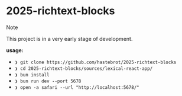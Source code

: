 # 2025-richtext-blocks

> [!NOTE]
> This project is in a very early stage of development.

**usage:**

- `❯ git clone https://github.com/hastebrot/2025-richtext-blocks`
- `❯ cd 2025-richtext-blocks/sources/lexical-react-app/`
- `❯ bun install`
- `❯ bun run dev --port 5678`
- `❯ open -a safari --url "http://localhost:5678/"`
